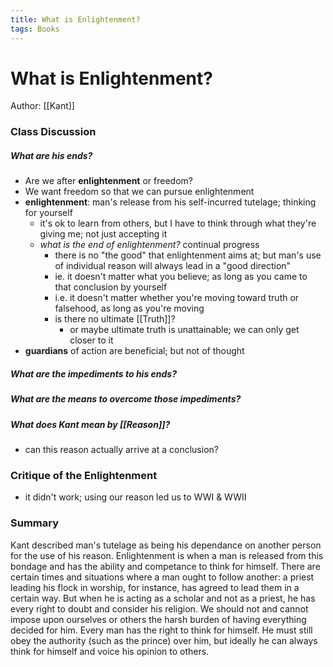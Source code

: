 ```yaml
---
title: What is Enlightenment?
tags: Books
---
```


# What is Enlightenment?
Author: [[Kant]]

### Class Discussion
##### What are his ends?
- Are we after **enlightenment** or freedom?
- We want freedom so that we can pursue enlightenment
- **enlightenment**: man's release from his self-incurred tutelage; thinking for yourself
	- it's ok to learn from others, but I have to think through what they're giving me; not just accepting it
	- *what is the end of enlightenment?* continual progress
		- there is no "the good" that enlightenment aims at; but man's use of individual reason will always lead in a "good direction"
		- ie. it doesn't matter what you believe; as long as you came to that conclusion by yourself
		- i.e. it doesn't matter whether you're moving toward truth or falsehood, as long as you're moving
		- is there no ultimate [[Truth]]?
			- or maybe ultimate truth is unattainable; we can only get closer to it
- **guardians** of action are beneficial; but not of thought
##### What are the impediments to his ends?
##### What are the means to overcome those impediments?

##### What does Kant mean by [[Reason]]?
- can this reason actually arrive at a conclusion?


### Critique of the Enlightenment
- it didn't work; using our reason led us to WWI & WWII

### Summary
Kant described man's tutelage as being his dependance on another person for the use of his reason.  Enlightenment is when a man is released from this bondage and has the ability and competance to think for himself. There are certain times and situations where a man ought to follow another: a priest leading his flock in worship, for instance, has agreed to lead them in a certain way. But when he is acting as a scholar and not as a priest, he has every right to doubt and consider his religion. We should not and cannot impose upon ourselves or others the harsh burden of having everything decided for him. Every man has the right to think for himself. He must still obey the authority (such as the prince) over him, but ideally he can always think for himself and voice his opinion to others.
